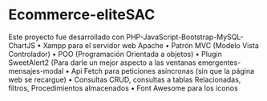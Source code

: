 # Ecommerce-eliteSAC
Este proyecto fue desarrollado con PHP-JavaScript-Bootstrap-MySQL-ChartJS
• Xampp para el servidor web Apache
• Patrón MVC (Modelo Vista Controlador)
• POO (Programación Orientada a objetos)
• Plugin SweetAlert2 (Para darle un mejor aspecto a las ventanas 
emergentes-mensajes-modal
• Api Fetch para peticiones asíncronas (sin que la página web se 
recargue)
• Consultas CRUD, consultas a tablas Relacionadas, filtros, 
Procedimientos almacenados
• Font Awesome para los iconos
